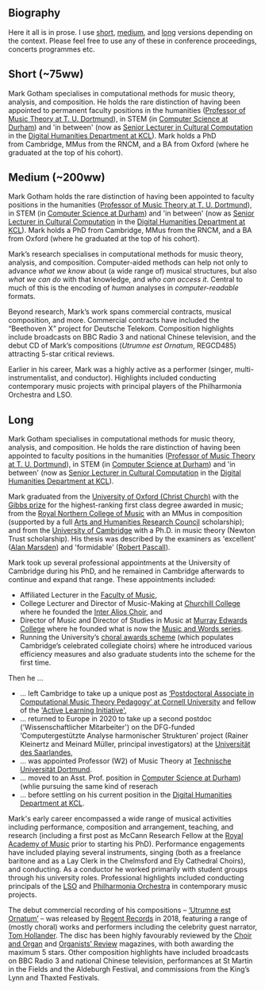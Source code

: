 ## Biography

Here it all is in prose.
I use [short](#short), [medium](#medium), and [long](#long) versions depending on the context.
Please feel free to use any of these in conference proceedings, concerts programmes etc.

## Short (~75ww)

Mark Gotham specialises in computational methods for music theory, analysis, and composition.
He holds the rare distinction of having been appointed to permanent faculty positions 
in the humanities ([Professor of Music Theory at T. U. Dortmund](https://www.musik.tu-dortmund.de/institut/personen/ehemalige-mitarbeiterinnen-und-mitarbeiter/univ-prof-dr-phil-mark-r-h-gotham/univ-prof-dr-phil-mark-r-h-gotham-en/)),
in STEM (in [Computer Science at Durham](https://www.durham.ac.uk/departments/academic/computer-science/)) and
'in between' (now as 
[Senior Lecturer in Cultural Computation](https://www.kcl.ac.uk/people/mark-gotham)
in the [Digital Humanities Department at KCL](https://www.kcl.ac.uk/ddh)).
Mark holds a PhD from Cambridge, MMus from the RNCM, and a BA from Oxford (where he graduated at the top of his cohort).

## Medium (~200ww)

Mark Gotham holds the rare distinction of having been appointed to faculty positions
in the humanities ([Professor of Music Theory at T. U. Dortmund](https://www.musik.tu-dortmund.de/institut/personen/ehemalige-mitarbeiterinnen-und-mitarbeiter/univ-prof-dr-phil-mark-r-h-gotham/univ-prof-dr-phil-mark-r-h-gotham-en/)),
in STEM (in [Computer Science at Durham](https://www.durham.ac.uk/departments/academic/computer-science/)) and
'in between' (now as 
[Senior Lecturer in Cultural Computation](https://www.kcl.ac.uk/people/mark-gotham)
in the [Digital Humanities Department at KCL](https://www.kcl.ac.uk/ddh)).
Mark holds a PhD from Cambridge, MMus from the RNCM, and a BA from Oxford (where he graduated at the top of his cohort).

Mark’s research specialises in computational methods for music theory, analysis, and composition.
Computer-aided methods can help not only to advance *what we know* about (a wide range of) musical structures, but also
*what we can do* with that knowledge,
and
*who can access it*.
Central to much of this is the encoding of
*human* analyses in
*computer-readable* formats.

Beyond research, Mark’s work spans commercial contracts, musical composition, and more.
Commercial contracts have included the “Beethoven X” project for Deutsche Telekom.
Composition highlights include broadcasts on BBC Radio 3 and national Chinese television, and the debut CD of Mark’s compositions
(_Utrumne est Ornatum_, REGCD485) attracting 5-star critical reviews.

Earlier in his career, Mark was a highly active as a performer (singer, multi-instrumentalist, and conductor).
Highlights included conducting contemporary music projects with principal players of the Philharmonia Orchestra and LSO.


## Long

Mark Gotham specialises in computational methods for music theory, analysis, and composition.
He holds the rare distinction of having been appointed to faculty positions
in the humanities ([Professor of Music Theory at T. U. Dortmund](https://www.musik.tu-dortmund.de/institut/personen/ehemalige-mitarbeiterinnen-und-mitarbeiter/univ-prof-dr-phil-mark-r-h-gotham/univ-prof-dr-phil-mark-r-h-gotham-en/)),
in STEM (in [Computer Science at Durham](https://www.durham.ac.uk/departments/academic/computer-science/)) and
'in between' (now as 
[Senior Lecturer in Cultural Computation](https://www.kcl.ac.uk/people/mark-gotham)
in the [Digital Humanities Department at KCL](https://www.kcl.ac.uk/ddh)).

Mark graduated from the [University of Oxford (Christ Church)](http://www.ox.ac.uk/) with the [Gibbs prize](https://www.ox.ac.uk/students/fees-funding/prizes-and-awards/gibbs) for the highest-ranking first class degree awarded in music; from the [Royal Northern College of Music](http://www.rncm.ac.uk/) with an MMus in composition (supported by a full [Arts and Humanities Research Council](https://www.ukri.org/councils/ahrc/) scholarship); and from the [University of Cambridge](http://www.cam.ac.uk/) with a Ph.D. in music theory (Newton Trust scholarship). His thesis was described by the examiners as 'excellent' ([Alan Marsden](http://www.lancaster.ac.uk/staff/marsdena/)) and 'formidable' ([Robert Pascall](http://www.nottingham.ac.uk/music/people/robert.pascall)).

Mark took up several professional appointments at the University of Cambridge during his PhD, and he remained in Cambridge afterwards to continue and expand that range. These appointments included:

- Affiliated Lecturer in the [Faculty of Music](https://www.mus.cam.ac.uk/),
- College Lecturer and Director of Music-Making at [Churchill College](https://www.chu.cam.ac.uk/) where he founded the [Inter Alios Choir](https://www.chu.cam.ac.uk/societies/music/?q=interalios), and
- Director of Music and Director of Studies in Music at [Murray Edwards College](https://www.murrayedwards.cam.ac.uk/) where he founded what is now the [Music and Words series](https://www.murrayedwards.cam.ac.uk/my-medwards/music/music-words-murray-edwards-college-with-inter-alios-choir).
- Running the University’s [choral awards scheme](https://www.undergraduate.study.cam.ac.uk/finance/music-awards/choral-awards) (which populates Cambridge’s celebrated collegiate choirs) where he introduced various efficiency measures and also graduate students into the scheme for the first time.

Then he ... 

- ... left Cambridge to take up a unique post as [‘Postdoctoral Associate in Computational Music Theory Pedagogy’ at Cornell University](http://music.cornell.edu/) and fellow of the ['Active Learning Initiative'](http://as.cornell.edu/education-innovation),
- ... returned to Europe in 2020 to take up a second postdoc ('Wissenschaftlicher Mitarbeiter') on the DFG-funded ‘Computergestützte Analyse harmonischer Strukturen’ project (Rainer Kleinertz and Meinard Müller, principal investigators) at the [Universität des Saarlandes](https://www.uni-saarland.de/en/home.html),
- ... was appointed Professor (W2) of Music Theory at [Technische Universität Dortmund](https://www.musik.tu-dortmund.de/institut/personen/professorinnen-und-professoren/univ-prof-dr-phil-mark-r-h-gotham/).
- ... moved to an Asst. Prof. position in [Computer Science at Durham](https://www.durham.ac.uk/departments/academic/computer-science/)) (whlie pursuing the same kind of reserach
- ... before settling on his current position in the [Digital Humanities Department at KCL](https://www.kcl.ac.uk/ddh).

Mark's early career encompassed a wide range of musical activities including performance, composition and arrangement, teaching, and research (including a first post as McCann Research Fellow at the [Royal Academy of Music](https://www.ram.ac.uk/) prior to starting his PhD).
Performance engagements have included playing several instruments, singing (both as a freelance baritone and as a Lay Clerk in the Chelmsford and Ely Cathedral Choirs), and conducting.
As a conductor he worked primarily with student groups through his university roles.
Professional highlights included conducting principals of the [LSO](http://lso.co.uk/) and [Philharmonia Orchestra](http://www.philharmonia.co.uk/) in contemporary music projects.

The debut commercial recording of his compositions – [‘Utrumne est Ornatum’](http://www.regent-records.co.uk/product_details_349.htm) – was released by [Regent Records](http://www.regent-records.co.uk/) in 2018, featuring a range of (mostly choral) works and performers including the celebrity guest narrator, [Tom Hollander](https://www.imdb.com/name/nm0390903/).
The disc has been highly favourably reviewed by the [Choir and Organ](https://www.rhinegold.co.uk/rhinegold-publishing/magazines/choir-organ/) and [Organists’ Review](https://organistsreview.com/) magazines, with both awarding the maximum 5 stars.
Other composition highlights have included broadcasts on BBC Radio 3 and national Chinese television, performances at St Martin in the Fields and the Aldeburgh Festival, and commissions from the King’s Lynn and Thaxted Festivals.
